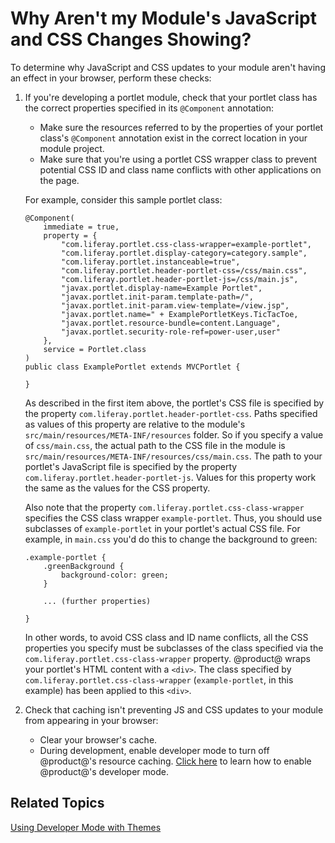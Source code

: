 # Why Aren't my Module's JavaScript and CSS Changes Showing? [](id=why-arent-my-modules-javascript-and-css-changes-showing)

To determine why JavaScript and CSS updates to your module aren't having an 
effect in your browser, perform these checks: 

1.  If you're developing a portlet module, check that your portlet class has the 
    correct properties specified in its `@Component` annotation: 

    - Make sure the resources referred to by the properties of your portlet 
      class's `@Component` annotation exist in the correct location in your module 
      project. 
    - Make sure that you're using a portlet CSS wrapper class to prevent 
      potential CSS ID and class name conflicts with other applications on the
      page. 

    For example, consider this sample portlet class: 

        @Component(
            immediate = true,
            property = {
                "com.liferay.portlet.css-class-wrapper=example-portlet",
                "com.liferay.portlet.display-category=category.sample",
                "com.liferay.portlet.instanceable=true",
                "com.liferay.portlet.header-portlet-css=/css/main.css",
                "com.liferay.portlet.header-portlet-js=/css/main.js",
                "javax.portlet.display-name=Example Portlet",
                "javax.portlet.init-param.template-path=/",
                "javax.portlet.init-param.view-template=/view.jsp",
                "javax.portlet.name=" + ExamplePortletKeys.TicTacToe,
                "javax.portlet.resource-bundle=content.Language",
                "javax.portlet.security-role-ref=power-user,user"
            },
            service = Portlet.class
        )
        public class ExamplePortlet extends MVCPortlet {

        }

    As described in the first item above, the portlet's CSS file is specified by 
    the property `com.liferay.portlet.header-portlet-css`. Paths specified as 
    values of this property are relative to the module's 
    `src/main/resources/META-INF/resources` folder. So if you specify a value 
    of `css/main.css`, the actual path to the CSS file in the module is 
    `src/main/resources/META-INF/resources/css/main.css`. The path to your 
    portlet's JavaScript file is specified by the property 
    `com.liferay.portlet.header-portlet-js`. Values for this property work the 
    same as the values for the CSS property. 

    Also note that the property `com.liferay.portlet.css-class-wrapper` 
    specifies the CSS class wrapper `example-portlet`. Thus, you should use 
    subclasses of `example-portlet` in your portlet's actual CSS file. For 
    example, in `main.css` you'd do this to change the background to green: 

        .example-portlet {
            .greenBackground {
                background-color: green;
            }

            ... (further properties)

        }

    In other words, to avoid CSS class and ID name conflicts, all the CSS
    properties you specify must be subclasses of the class specified via the
    `com.liferay.portlet.css-class-wrapper` property. @product@ wraps your 
    portlet's HTML content with a `<div>`. The class specified by 
    `com.liferay.portlet.css-class-wrapper` (`example-portlet`, in this example) 
    has been applied to this `<div>`. 

2.  Check that caching isn't preventing JS and CSS updates to your module from 
    appearing in your browser: 

    - Clear your browser's cache.
    - During development, enable developer mode to turn off @product@'s resource 
    caching. 
    [Click here](/develop/tutorials/-/knowledge_base/7-0/using-developer-mode-with-themes) 
    to learn how to enable @product@'s developer mode. 

## Related Topics [](id=related-topics)

[Using Developer Mode with Themes](/develop/tutorials/-/knowledge_base/7-0/using-developer-mode-with-themes)
